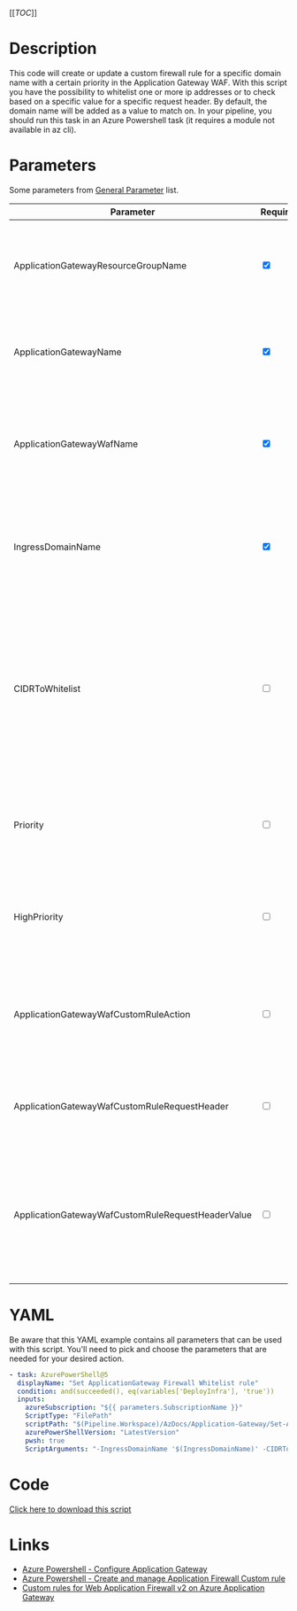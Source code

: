 [[_TOC_]]

# Description

This code will create or update a custom firewall rule for a specific domain name with a certain priority in the Application Gateway WAF. With this script you have the possibility to whitelist one or more ip addresses or to check based on a specific value for a specific request header. By default, the domain name will be added as a value to match on. In your pipeline, you should run this task in an Azure Powershell task (it requires a module not available in az cli).

# Parameters

Some parameters from [General Parameter](/Azure/AzDocs-v1/Scripts) list.

| Parameter                                         | Required                        | Example Value                                  | Description                                                                                                                                                                                                               |
| ------------------------------------------------- | ------------------------------- | ---------------------------------------------- | ------------------------------------------------------------------------------------------------------------------------------------------------------------------------------------------------------------------------- |
| ApplicationGatewayResourceGroupName               | <input type="checkbox" checked> | `sharedservices-rg`                            | The name of the Resource Group where the application gateway lives.                                                                                                                                                       |
| ApplicationGatewayName                            | <input type="checkbox" checked> | `my-gateway-$(Release.EnvironmentName)`        | The name of the Application Gateway the WAF rule is created for.                                                                                                                                                          |
| ApplicationGatewayWafName                         | <input type="checkbox" checked> | `my-waf-$(Release.EnvironmentName)`            | DNS name for your site you want to configure the WAF custom rule for in the Application Gateway                                                                                                                           |
| IngressDomainName                                 | <input type="checkbox" checked> | `my.domain.com`                                | DNS name for your site you want to configure the WAF custom rule for in the Application Gateway                                                                                                                           |
| CIDRToWhitelist                                   | <input type="checkbox">         | `'10.0.0.0/8', '77.164.215.54', '192.169.8.9'` | IP ranges in [CIDR](https://en.wikipedia.org/wiki/Classless_Inter-Domain_Routing) notation that should be whitelisted. If you use the script in a release task, remember not to enclose the variable name with quotes (") |
| Priority                                          | <input type="checkbox">         | `60`                                           | The priority, other than the default calculated, you specifically want to use                                                                                                                                             |
| HighPriority                                      | <input type="checkbox">         | `n.a.`                                         | If added, the rule will receive a higher priority than the existing rules                                                                                                                                                 |
| ApplicationGatewayWafCustomRuleAction             | <input type="checkbox">         | `Block`'                                       | Two options are available for the action, 'Block' or 'Allow'. Defaults to 'Block'.                                                                                                                                        |
| ApplicationGatewayWafCustomRuleRequestHeader      | <input type="checkbox">         | `host` or `user-agent`                         | A request header you can specify to check in the custom defined rule.                                                                                                                                                     |
| ApplicationGatewayWafCustomRuleRequestHeaderValue | <input type="checkbox">         | `anyvalue`                                     | Based on this value, you can check if the request header has this specific value in the custom defined rule.                                                                                                              |

# YAML

Be aware that this YAML example contains all parameters that can be used with this script. You'll need to pick and choose the parameters that are needed for your desired action.

```yaml
- task: AzurePowerShell@5
  displayName: "Set ApplicationGateway Firewall Whitelist rule"
  condition: and(succeeded(), eq(variables['DeployInfra'], 'true'))
  inputs:
    azureSubscription: "${{ parameters.SubscriptionName }}"
    ScriptType: "FilePath"
    scriptPath: "$(Pipeline.Workspace)/AzDocs/Application-Gateway/Set-ApplicationGatewayFirewallWhitelistRule.ps1"
    azurePowerShellVersion: "LatestVersion"
    pwsh: true
    ScriptArguments: "-IngressDomainName '$(IngressDomainName)' -CIDRToWhitelist $(CIDRToWhitelist) -ApplicationGatewayResourceGroupName '$(ApplicationGatewayResourceGroupName)' -ApplicationGatewayWafName '$(ApplicationGatewayWafName)' -HighPriority -Priority '$(Priority)' -ApplicationGatewayWafCustomRuleAction '$(ApplicationGatewayWafCustomRuleAction)' -ApplicationGatewayWafCustomRuleRequestHeader '$(ApplicationGatewayWafCustomRuleRequestHeader)' -ApplicationGatewayWafCustomRuleRequestHeaderValue '$(ApplicationGatewayWafCustomRuleRequestHeaderValue)'"
```

# Code

[Click here to download this script](../../../../src/Application-Gateway/Set-ApplicationGatewayFirewallWhitelistRule.ps1)

# Links

- [Azure Powershell - Configure Application Gateway](https://docs.microsoft.com/en-us/powershell/module/az.network/?view=azps-5.4.0#application-gateway)
- [Azure Powershell - Create and manage Application Firewall Custom rule](https://docs.microsoft.com/en-us/powershell/module/az.network/new-azapplicationgatewayfirewallcustomrule)
- [Custom rules for Web Application Firewall v2 on Azure Application Gateway](https://docs.microsoft.com/en-us/azure/web-application-firewall/ag/custom-waf-rules-overview)
